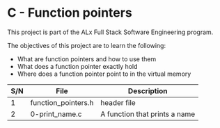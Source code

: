 # C - Function pointers

This project is part of the ALx Full Stack Software Engineering program.

The objectives of this project are to learn the following:
- What are function pointers and how to use them
- What does a function pointer exactly hold
- Where does a function pointer point to in the virtual memory

| S/N | File | Description |
| --- | ---- | ----------- |
| 1 | function_pointers.h | header file |
| 2 | 0-print_name.c | A function that prints a name |
